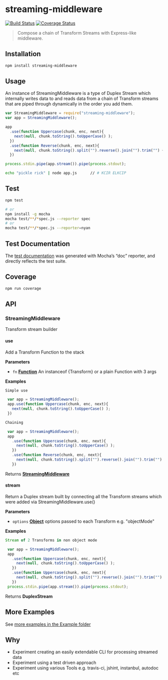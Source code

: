 # streaming-middleware

[![Build Status](https://travis-ci.org/yoosername/streaming-middleware.svg?branch=master)](https://travis-ci.org/yoosername/streaming-middleware)
[![Coverage Status](https://coveralls.io/repos/github/yoosername/streaming-middleware/badge.svg?branch=master)](https://coveralls.io/github/yoosername/streaming-middleware?branch=master)

> Compose a chain of Transform Streams with Express-like middleware.

## Installation

```bash
npm install streaming-middleware
```

## Usage

An instance of StreamingMiddleware is a type of Duplex Stream which internally writes data to and reads data from a chain of Transform streams that are piped through dynamically in the order you add them.

```javascript
var StreamingMiddleware = require("streaming-middleware");
var app = StreamingMiddleware();

app
  .use(function Uppercase(chunk, enc, next){
    next(null, chunk.toString().toUpperCase() );
  })
  .use(function Reverse(chunk, enc, next){
    next(null, chunk.toString().split("").reverse().join("").trim("") + "\n" );
  })

process.stdin.pipe(app.stream()).pipe(process.stdout);
```

```bash
echo "pickle rick" | node app.js      // # KCIR ELKCIP
```

## Test

```bash
npm test

# or
npm install -g mocha
mocha test/**/*spec.js --reporter spec
# or
mocha test/**/*spec.js --reporter=nyan
```

## Test Documentation

The [test documentation](https://github.com/yoosername/streaming-middleware/blob/master/test/tests.md) was generated with Mocha’s “doc” reporter, and directly reflects the test suite.

## Coverage

```bash
npm run coverage
```

## API

<!-- Generated by documentation.js. Update this documentation by updating the source code. -->

### StreamingMiddleware

Transform stream builder

#### use

Add a Transform Function to the stack

**Parameters**

-   `fn` **[Function](https://developer.mozilla.org/en-US/docs/Web/JavaScript/Reference/Statements/function)** An instanceof {Transform} or a plain Function with 3 args

**Examples**

```javascript
Simple use

 var app = StreamingMiddleware();
 app.use(function Uppercase(chunk, enc, next){
   next(null, chunk.toString().toUpperCase() );
 })
```

```javascript
Chaining

 var app = StreamingMiddleware();
 app
   .use(function Uppercase(chunk, enc, next){
     next(null, chunk.toString().toUpperCase() );
   })
   .use(function Reverse(chunk, enc, next){
     next(null, chunk.toString().split("").reverse().join("").trim("") + "\n" );
   })
```

Returns **[StreamingMiddleware](#streamingmiddleware)** 

#### stream

Return a Duplex stream built by connecting all the Transform streams which were added via StreamingMiddleware.use()

**Parameters**

-   `options` **[Object](https://developer.mozilla.org/en-US/docs/Web/JavaScript/Reference/Global_Objects/Object)** options passed to each Transform e.g. "objectMode"

**Examples**

```javascript
Stream of 2 Transforms in non object mode

 var app = StreamingMiddleware();
 app
   .use(function Uppercase(chunk, enc, next){
     next(null, chunk.toString().toUpperCase() );
   })
   .use(function Uppercase(chunk, enc, next){
     next(null, chunk.toString().split("").reverse().join("").trim("") + "\n" );
   })
 process.stdin.pipe(app.stream()).pipe(process.stdout);
```

Returns **DuplexStream** 

## More Examples

See [more examples in the Example folder](https://github.com/yoosername/streaming-middleware/blob/master/examples/EXAMPLES.md)

## Why

- Experiment creating an easily extendable CLI for processing streamed data
- Experiment using a test driven approach
- Experiment using various Tools e.g. travis-ci, jshint, instanbul, autodoc etc
